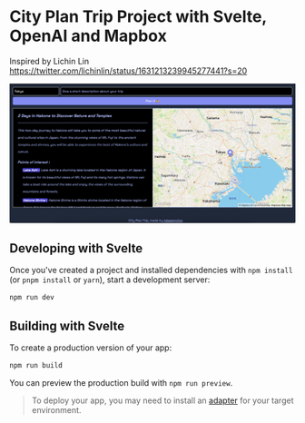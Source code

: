 # City Plan Trip Project with Svelte, OpenAI and Mapbox

Inspired by Lichin Lin https://twitter.com/lichinlin/status/1631213239945277441?s=20

![presentation.png](presentation.png)

## Developing with Svelte

Once you've created a project and installed dependencies with `npm install` (or `pnpm install` or `yarn`), start a development server:

```bash
npm run dev
```

## Building with Svelte

To create a production version of your app:

```bash
npm run build
```

You can preview the production build with `npm run preview`.

> To deploy your app, you may need to install an [adapter](https://kit.svelte.dev/docs/adapters) for your target environment.
